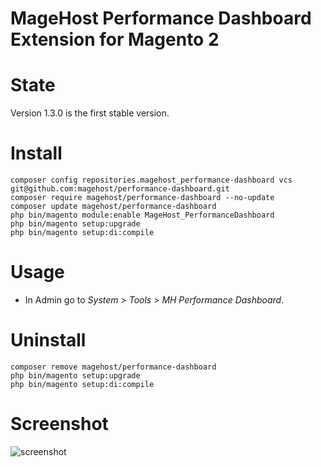 MageHost Performance Dashboard Extension for Magento 2
=====================
# State #
Version 1.3.0 is the first stable version.

# Install #

```
composer config repositories.magehost_performance-dashboard vcs git@github.com:magehost/performance-dashboard.git
composer require magehost/performance-dashboard --no-update
composer update magehost/performance-dashboard
php bin/magento module:enable MageHost_PerformanceDashboard
php bin/magento setup:upgrade
php bin/magento setup:di:compile
```
# Usage #

* In Admin go to _System > Tools > MH Performance Dashboard_.

# Uninstall #
```
composer remove magehost/performance-dashboard
php bin/magento setup:upgrade
php bin/magento setup:di:compile
```

# Screenshot #
![screenshot](https://raw.githubusercontent.com/magehost/performance-dashboard/master/docs/screenshot.png)
